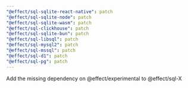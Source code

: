 ```yaml
---
"@effect/sql-sqlite-react-native": patch
"@effect/sql-sqlite-node": patch
"@effect/sql-sqlite-wasm": patch
"@effect/sql-clickhouse": patch
"@effect/sql-sqlite-bun": patch
"@effect/sql-libsql": patch
"@effect/sql-mysql2": patch
"@effect/sql-mssql": patch
"@effect/sql-d1": patch
"@effect/sql-pg": patch
---
```


Add the missing dependency on @effect/experimental to @effect/sql-X
